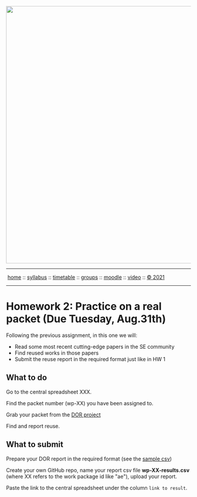 <a name=top>
<a href="http://tiny.cc/se21"><img  width=700
  src="https://raw.githubusercontent.com/txt/se21/master/docs/img/femse.png"></a>
<hr>
<p>
&nbsp;<a href="https://tiny.cc/se21">home</a> ::
<a href="https://github.com/txt/se21/blob/master/docs/syllabus.md#top">syllabus</a> ::
<a href="https://github.com/txt/se21/blob/master/docs/syllabus.md#timetable">timetable</a> ::
<a href="https://docs.google.com/spreadsheets/d/1KKskduN7m1R3WYhQTLyWJgxkAvrp2UV-LEu5JWN26xo/edit#gid=0">groups</a> ::
<a href="https://moodle-courses2122.wolfware.ncsu.edu/course/view.php?id=3211">moodle</a> ::
<a href="https://ncsu.hosted.panopto.com/Panopto/Pages/Sessions/List.aspx#folderID=a5998f03-01df-4c6c-91c1-ad80003f3c7c">video</a> ::
<a href="https://github.com/txt/se21/blob/master/LICENSE.md#top">&copy; 2021</a>
<br>
<hr>

# Homework 2: Practice on a real packet (Due Tuesday, Aug.31th)


Following the previous assignment, in this one we will:
  
- Read some most recent cutting-edge papers in the SE community
- Find reused works in those papers
- Submit the reuse report in the required format just like in HW 1

## What to do
Go to the central spreadsheet XXX.
  
Find the packet number (wp-XX) you have been assigned to.
  
Grab your packet from the [DOR project](https://github.com/bhermann/DoR/tree/main/workflow/todo) 
  
Find and report reuse.
  
## What to submit

Prepare your DOR report in the required format (see the [sample csv](https://github.com/bhermann/DoR/blob/main/workflow/results-sample.csv))

Create your own GitHub repo, name your report csv file **wp-XX-results.csv** (where XX refers to the work package id like "ae"), upload your report.

Paste the link to the central spreadsheet under the column `link to result`.
